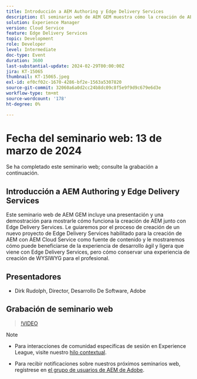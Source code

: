```yaml
---
title: Introducción a AEM Authoring y Edge Delivery Services
description: El seminario web de AEM GEM muestra cómo la creación de AEM se integra con Edge Delivery Services, la creación de un proyecto con AEM Cloud Service y el mantenimiento de una interfaz de creación de WYSIWYG.
solution: Experience Manager
version: Cloud Service
feature: Edge Delivery Services
topic: Development
role: Developer
level: Intermediate
doc-type: Event
duration: 3600
last-substantial-update: 2024-02-29T00:00:00Z
jira: KT-15065
thumbnail: KT-15065.jpeg
exl-id: ef0cf02c-1670-4286-bf2e-1563a5307820
source-git-commit: 32060a6a0d2cc24b8dc09c8f5e9f9d9c679e6d3e
workflow-type: tm+mt
source-wordcount: '178'
ht-degree: 0%

---
```


# Fecha del seminario web: 13 de marzo de 2024

Se ha completado este seminario web; consulte la grabación a continuación.

## Introducción a AEM Authoring y Edge Delivery Services

Este seminario web de AEM GEM incluye una presentación y una demostración para mostrarle cómo funciona la creación de AEM junto con Edge Delivery Services. Le guiaremos por el proceso de creación de un nuevo proyecto de Edge Delivery Services habilitado para la creación de AEM con AEM Cloud Service como fuente de contenido y le mostraremos cómo puede beneficiarse de la experiencia de desarrollo ágil y ligera que viene con Edge Delivery Services, pero cómo conservar una experiencia de creación de WYSIWYG para el profesional.

## Presentadores

* Dirk Rudolph, Director, Desarrollo De Software, Adobe

## Grabación de seminario web

>[!VIDEO](https://video.tv.adobe.com/v/3427919/)

>[!NOTE]
> 
>* Para interacciones de comunidad específicas de sesión en Experience League, visite nuestro [hilo contextual](https://adobe.ly/3uIj6D7).
>
>* Para recibir notificaciones sobre nuestros próximos seminarios web, regístrese en [el grupo de usuarios de AEM de Adobe](https://aem-augs.adobe.com/).
